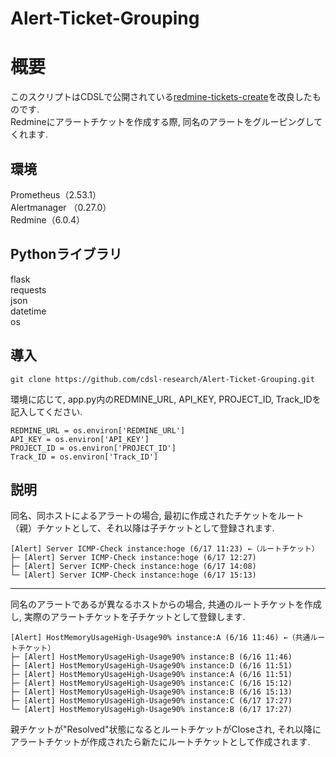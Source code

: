 # Alert-Ticket-Grouping
# 概要
このスクリプトはCDSLで公開されている[redmine-tickets-create](https://github.com/cdsl-research/redmine-tickets-create)を改良したものです.</br>
Redmineにアラートチケットを作成する際, 同名のアラートをグルーピングしてくれます.</br>

## 環境
Prometheus（2.53.1）</br>
Alertmanager （0.27.0）</br>
Redmine（6.0.4）</br>

## Pythonライブラリ
flask</br>
requests</br>
json</br>
datetime</br>
os</br>

## 導入
```
git clone https://github.com/cdsl-research/Alert-Ticket-Grouping.git
```
環境に応じて, app.py内のREDMINE_URL, API_KEY, PROJECT_ID, Track_IDを記入してください.
```
REDMINE_URL = os.environ['REDMINE_URL']
API_KEY = os.environ['API_KEY']
PROJECT_ID = os.environ['PROJECT_ID']
Track_ID = os.environ['Track_ID']
```

## 説明
同名、同ホストによるアラートの場合, 最初に作成されたチケットをルート（親）チケットとして、それ以降は子チケットとして登録されます.</br>
```
[Alert] Server ICMP-Check instance:hoge (6/17 11:23) ←（ルートチケット）
├─ [Alert] Server ICMP-Check instance:hoge (6/17 12:27)
├─ [Alert] Server ICMP-Check instance:hoge (6/17 14:08) 
└─ [Alert] Server ICMP-Check instance:hoge (6/17 15:13)
```

---

同名のアラートであるが異なるホストからの場合, 共通のルートチケットを作成し, 実際のアラートチケットを子チケットとして登録します.</br>

```
[Alert] HostMemoryUsageHigh-Usage90% instance:A (6/16 11:46) ←（共通ルートチケット）
├─ [Alert] HostMemoryUsageHigh-Usage90% instance:B (6/16 11:46)
├─ [Alert] HostMemoryUsageHigh-Usage90% instance:D (6/16 11:51)
├─ [Alert] HostMemoryUsageHigh-Usage90% instance:A (6/16 11:51)
├─ [Alert] HostMemoryUsageHigh-Usage90% instance:C (6/16 15:12)
├─ [Alert] HostMemoryUsageHigh-Usage90% instance:B (6/16 15:13)
├─ [Alert] HostMemoryUsageHigh-Usage90% instance:C (6/17 17:27)
└─ [Alert] HostMemoryUsageHigh-Usage90% instance:B (6/17 17:27)
```

親チケットが"Resolved"状態になるとルートチケットがCloseされ, それ以降にアラートチケットが作成されたら新たにルートチケットとして作成されます.
